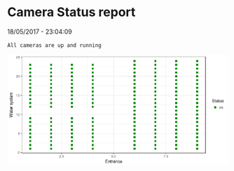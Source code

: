 Camera Status report
================
18/05/2017 - 23:04:09

    All cameras are up and running

![](camreport_files/figure-markdown_github/unnamed-chunk-2-1.png)
